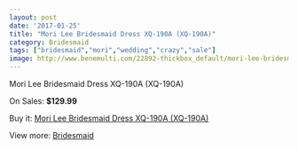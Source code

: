 ```yaml
---
layout: post
date: '2017-01-25'
title: "Mori Lee Bridesmaid Dress XQ-190A (XQ-190A)"
category: Bridesmaid
tags: ["bridesmaid","mori","wedding","crazy","sale"]
image: http://www.benemulti.com/22892-thickbox_default/mori-lee-bridesmaid-dress-xq-190a-xq-190a.jpg
---
```

Mori Lee Bridesmaid Dress XQ-190A (XQ-190A)

On Sales: **$129.99**
<a href="https://www.benemulti.com/en/bridesmaid/8690-mori-lee-bridesmaid-dress-xq-190a-xq-190a.html"><amp-img layout="responsive" width="600" height="600" src="//www.benemulti.com/22892-thickbox_default/mori-lee-bridesmaid-dress-xq-190a-xq-190a.jpg" alt="Mori Lee Bridesmaid Dress XQ-190A (XQ-190A) 0" /></a>

Buy it: [Mori Lee Bridesmaid Dress XQ-190A (XQ-190A)](https://www.benemulti.com/en/bridesmaid/8690-mori-lee-bridesmaid-dress-xq-190a-xq-190a.html "Mori Lee Bridesmaid Dress XQ-190A (XQ-190A)")

View more: [Bridesmaid](https://www.benemulti.com/en/74-bridesmaid "Bridesmaid")